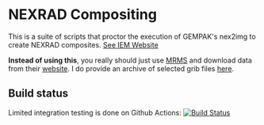 # NEXRAD Compositing

This is a suite of scripts that proctor the execution of GEMPAK's nex2img to
create NEXRAD composites.  [See IEM Website](https://mesonet.agron.iastate.edu/docs/nexrad_composites/)

**Instead of using this**, you really should just use [MRMS](https://www.nssl.noaa.gov/projects/mrms/) and download data from their [website](http://mrms.ncep.noaa.gov/data/).  I do provide an archive of selected grib files [here](http://mtarchive.geol.iastate.edu/).

## Build status

Limited integration testing is done on Github Actions: [![Build Status](https://github.com/akrherz/radcomp/workflows/Install%20and%20Test/badge.svg)](https://github.com/akrherz/radcomp/actions)
